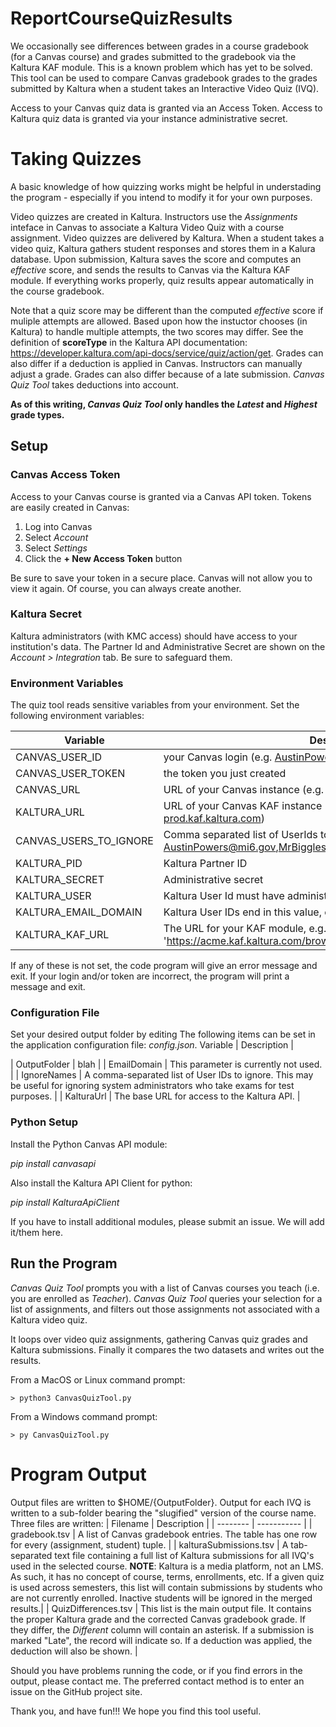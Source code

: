 # ReportCourseQuizResults
We occasionally see differences between grades in a course gradebook (for a Canvas course)
and grades submitted to the gradebook via the Kaltura KAF module.  This is a known problem
which has yet to be solved.  This tool can be used to compare Canvas gradebook grades to 
the grades submitted by Kaltura when a student takes an Interactive Video Quiz (IVQ).

Access to your Canvas quiz data is granted via an Access Token.  Access to Kaltura quiz
data is granted via your instance administrative secret.


# Taking Quizzes
A basic knowledge of how quizzing works might be helpful in understading the program -
especially if you intend to modify it for your own purposes.

Video quizzes are created in Kaltura.  Instructors use the *Assignments* inteface in Canvas to
associate a Kaltura Video Quiz with a course assignment.  Video quizzes are delivered by
Kaltura.  When a student takes a video quiz, Kaltura gathers student responses and stores them
in a Kalura database.  Upon submission, Kaltura saves the score and computes an *effective*
score, and sends the results to Canvas via the Kaltura KAF module.  If everything works 
properly, quiz results appear automatically in the course gradebook.

Note that a quiz score may be different than the computed *effective* score if muliple attempts
are allowed.  Based upon how the instuctor chooses (in Kaltura) to handle multiple attempts, the
two scores may differ.  See the definition of **scoreType** in the Kaltura API documentation:
https://developer.kaltura.com/api-docs/service/quiz/action/get.  Grades can also differ if a
deduction is applied in Canvas.  Instructors can manually adjust a grade.  Grades can also differ
because of a late submission.  *Canvas Quiz Tool* takes deductions into account.

**As of this writing, *Canvas Quiz Tool* only handles the *Latest* and *Highest* grade types.**

## Setup

### Canvas Access Token
Access to your Canvas course is granted via a Canvas API token.  Tokens are easily created in Canvas:

1. Log into Canvas
2. Select *Account*
3. Select *Settings*
4. Click the **+ New Access Token** button

Be sure to save your token in a secure place.  Canvas will not allow you to view it again.  Of course,
you can always create another.

### Kaltura Secret
Kaltura administrators (with KMC access) should have access to your institution's data.
The Partner Id and Administrative Secret are shown on the *Account > Integration* tab.  Be sure to safeguard
them.

### Environment Variables
The quiz tool reads sensitive variables from your environment.  Set the following environment variables:

|        Variable       |                    Description |
|---------------------- | ------------------------------------------------------------------------------------|
|CANVAS_USER_ID         | your Canvas login (e.g. AustinPowers@mi6.gov)|
|CANVAS_USER_TOKEN      | the token you just created |
|CANVAS_URL             | URL of your Canvas instance (e.g. https://mi6.instructure.com)|
|KALTURA_URL            | URL of your Canvas KAF instance (e.g. https://mi6canvas-prod.kaf.kaltura.com)|
|CANVAS_USERS_TO_IGNORE | Comma separated list of UserIds to ignore (e.g. AustinPowers@mi6.gov,MrBigglesworth@mi6.gov,NumberTwo@mi6.gov)|
|KALTURA_PID            | Kaltura Partner ID|
|KALTURA_SECRET         | Administrative secret|
|KALTURA_USER           | Kaltura User Id must have administrative privilege to dump scores|
|KALTURA_EMAIL_DOMAIN   | Kaltura User IDs end in this value, e.g. "@abc.edu"|
|KALTURA_KAF_URL        | The URL for your KAF module, e.g. 'https://acme.kaf.kaltura.com/browseandembed/index/media/entryid/'|

If any of these is not set, the code program will give an error message and exit.  If your login
and/or token are incorrect, the program will print a message and exit.

### Configuration File
Set your desired output folder by editing 
The following items can be set in the application configuration file:  *config.json*.
Variable | Description            |

| OutputFolder | blah |
| EmailDomain  | This parameter is currently not used. |
| IgnoreNames  | A comma-separated list of User IDs to ignore.  This may be useful for ignoring system administrators who take exams for test purposes. |
| KalturaUrl   | The base URL for access to the Kaltura API. |

### Python Setup
Install the Python Canvas API module:

*pip install canvasapi*

Also install the Kaltura API Client for python:

*pip install KalturaApiClient*

If you have to install additional modules, please submit an issue.  We will add it/them here.

## Run the Program
*Canvas Quiz Tool* prompts you with
a list of Canvas courses you teach (i.e. you are enrolled as *Teacher*).
*Canvas Quiz Tool* queries your selection for a list of assignments, and filters
out those assignments not associated with a Kaltura video quiz.

It loops over video quiz assignments, gathering Canvas quiz grades and Kaltura submissions.
Finally it compares the two datasets and writes out the results.

From a MacOS or Linux command prompt:

    > python3 CanvasQuizTool.py

From a Windows command prompt:

    > py CanvasQuizTool.py

# Program Output
Output files are written to $HOME/{OutputFolder}.  Output for each IVQ is written to
a sub-folder bearing the "slugified" version of the course name.  Three files are written:
| Filename | Description |
| -------- | ----------- |
| gradebook.tsv          | A list of Canvas gradebook entries.  The table has one row for every (assignment, student) tuple. |
| kalturaSubmissions.tsv | A tab-separated text file containing a full list of Kaltura submissions for all IVQ's used in the selected course.  **NOTE**:  Kaltura is a media platform, not an LMS.  As such, it has no concept of course, terms, enrollments, etc.  If a given quiz is used across semesters, this list will contain submissions by students who are not currently enrolled.  Inactive students will be ignored in the merged results.|
| QuizDifferences.tsv    | This list is the main output file.  It contains the proper Kaltura grade and the corrected Canvas gradebook grade.  If they differ, the *Different* column will contain an asterisk.  If a submission is marked "Late", the record will indicate so.  If a deduction was applied, the deduction will also be shown. |

Should you have problems running the code, or if you find errors in the output, please contact me.  The preferred contact method is to enter an issue on the GitHub project site.

Thank you, and have fun!!!  We hope you find this tool useful.